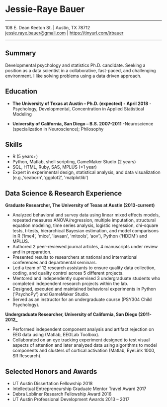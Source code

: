 
Jessie-Raye Bauer
============

-------------------     ----------------------------
108 E. Dean Keeton St.  |       Austin, TX 78712         
 jessie.raye.bauer@gmail.com |  https://tinyurl.com/jrbauer  
-------------------     ----------------------------

Summary
---------
Developmental psychology and statistics Ph.D. candidate.
Seeking a position as a data scientist in a collaborative, fast-paced,
and challenging environment. I like solving problems using a data driven
approach.

Education
---------

*   **The University of Texas at Austin – Ph.D. (expected) - April 2018**
    -Psychology, Developmental, Concentration in Applied Statistical Modeling

*   **University of California, San Diego – B.S. 2007-2011**
    -Neuroscience (specialization in Neuroscience); Philosophy
   
Skills
---------

-   R (5 years+)
-   Python, Matlab, shell scripting, GameMaker Studio (2 years) 
-   SQL, HTML, Ruby, SAS, MPLUS (&lt;1 year)
-   Expert in experimental design, statistical analysis, and data
    visualization (e.g.,‘seaborn’, ‘ggplot2’, 'matplotlib')

Data Science & Research Experience
---------

 **Graduate Researcher, The University of Texas at Austin (2013-current)**
-   Analyzed behavioral and survey data using linear mixed effects models, repeated measures ANOVA/regression, multiple imputation, structural equation modeling, time series analysis, logistic regression, chi-square tests, t-tests, hierarchical Bayesian estimation, and model comparisons in R (‘lme4’, 'mice', 'lavaan', 'mitools', ‘aov’), Python (‘HDDM’) and MPLUS.
-   Authored 2 peer-reviewed journal articles, 4 manuscripts under review and in preparation. 
-   Presented results to researchers at national and international conferences and departmental seminars. 
-   Led a team of 12 research assistants to ensure quality data collection, coding, and quality control across 5 different projects.
-   Mentored and independently supervised 3 undergraduate students who completed independent research projects within the lab.
-   Designed, executed and maintained behavioral experiments in Python ('PsychoPy') and GameMaker Studio.
-   Served as an instructor for an undergraduate course (PSY304 Child Psychology).

**Undergraduate Researcher, University of California, San Diego (2011-2012_**	        
-  Performed independent component analysis and artifact rejection on EEG data using (Matlab, EEGLab Toolbox).
-  Collaborated on an eye tracking experiment designed to test visual aspects of attention and later analyzed data using algorithms to model components and clusters of cortical activation (Matlab, EyeLink 1000, SR Research).


Selected Honors and Awards
---------

-   UT Austin Dissertation Fellowship 2018
-   Intellectual Entrepreneurship Graduate Mentor Travel Award 2017
-   Debra Lobliner Research Fellowship Award 2016
-   UT Austin Professional Development Awards 2013 – 2017



